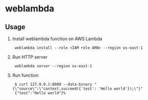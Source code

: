 # weblambda

## Usage

1. Install weblambda function on AWS Lambda

        weblambda install --role <IAM role ARN> --region us-east-1

2. Run HTTP server

        weblambda server --region us-east-1

3. Run function

        $ curl 127.0.0.1:8080 --data-binary "{\"source\":\"context.succeed({'test': 'Hello world'});\"}"
        {"test":"Hello world"}%
